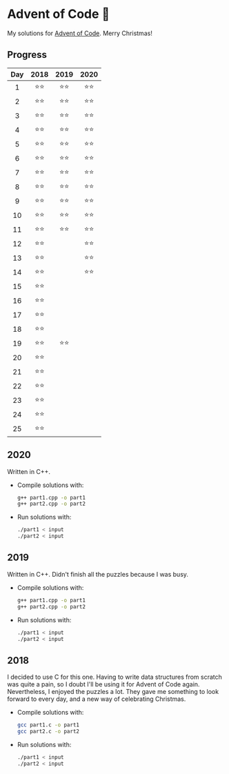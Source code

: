 # Advent of Code 🎄
My solutions for [Advent of Code](https://adventofcode.com/). Merry Christmas!


## Progress
| Day | 2018 | 2019 | 2020 |
|:---:|:----:|:----:|:----:|
| 1   |  ⭐⭐  |  ⭐⭐  |  ⭐⭐  |
| 2   |  ⭐⭐  |  ⭐⭐  |  ⭐⭐  |
| 3   |  ⭐⭐  |  ⭐⭐  |  ⭐⭐  |
| 4   |  ⭐⭐  |  ⭐⭐  |  ⭐⭐  |
| 5   |  ⭐⭐  |  ⭐⭐  |  ⭐⭐  |
| 6   |  ⭐⭐  |  ⭐⭐  |  ⭐⭐  |
| 7   |  ⭐⭐  |  ⭐⭐  |  ⭐⭐  |
| 8   |  ⭐⭐  |  ⭐⭐  |  ⭐⭐  |
| 9   |  ⭐⭐  |  ⭐⭐  |  ⭐⭐  |
| 10  |  ⭐⭐  |  ⭐⭐  |  ⭐⭐  |
| 11  |  ⭐⭐  |  ⭐⭐  |  ⭐⭐  |
| 12  |  ⭐⭐  |      |  ⭐⭐  |
| 13  |  ⭐⭐  |      |  ⭐⭐  |
| 14  |  ⭐⭐  |      |  ⭐⭐  |
| 15  |  ⭐⭐  |      |      |
| 16  |  ⭐⭐  |      |      |
| 17  |  ⭐⭐  |      |      |
| 18  |  ⭐⭐  |      |      |
| 19  |  ⭐⭐  |  ⭐⭐  |      |
| 20  |  ⭐⭐  |      |      |
| 21  |  ⭐⭐  |      |      |
| 22  |  ⭐⭐  |      |      |
| 23  |  ⭐⭐  |      |      |
| 24  |  ⭐⭐  |      |      |
| 25  |  ⭐⭐  |      |      |


## 2020

Written in C++.

* Compile solutions with:
	```bash
	g++ part1.cpp -o part1
	g++ part2.cpp -o part2
	```
* Run solutions with:
	```bash
	./part1 < input
	./part2 < input
	```


## 2019

Written in C++. Didn't finish all the puzzles because I was busy.

* Compile solutions with:
	```bash
	g++ part1.cpp -o part1
	g++ part2.cpp -o part2
	```
* Run solutions with:
	```bash
	./part1 < input
	./part2 < input
	```


## 2018

I decided to use C for this one. Having to write data structures from scratch was quite a pain, so I doubt I'll be using it for Advent of Code again.
Nevertheless, I enjoyed the puzzles a lot. They gave me something to look forward to every day, and a new way of celebrating Christmas.

* Compile solutions with:
	```bash
	gcc part1.c -o part1
	gcc part2.c -o part2
	```
* Run solutions with:
	```bash
	./part1 < input
	./part2 < input
	```
